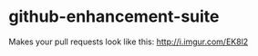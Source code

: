 github-enhancement-suite
========================

Makes your pull requests look like this: http://i.imgur.com/EK8l2

